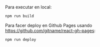 Para executar en local:

```bash
npm run build
```

Para facer deploy en Github Pages usando https://github.com/gitname/react-gh-pages:

```bash
npm run deploy
```
